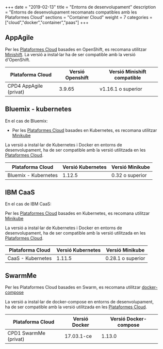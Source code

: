 +++
date        = "2019-02-13"
title       = "Entorns de desenvolupament"
description = "Entorns de desenvolupament recomanats compatibles amb les Plataformes Cloud"
sections    = "Container Cloud"
weight      = 7
categories  = ["cloud","docker","container","paas"]
+++

## AppAgile

Per les [Plataformes Cloud](http://canigo.ctti.gencat.cat/cloud/plataformes-cloud/) basades en OpenShift, es recomana utilitzar [Minishift](https://www.openshift.org/minishift/). La versió a instal·lar ha de ser compatible amb la versió d'OpenShift.

**Plataforma Cloud**  | **Versió Openshift**   | **Versió Minishift compatible**
------------ | ------------ | ------------
CPD4 AppAgile (privat)  |  3.9.65  | v1.16.1 o superior

## Bluemix - kubernetes

En el cas de Bluemix:

* Per les [Plataformes Cloud](http://canigo.ctti.gencat.cat/cloud/plataformes-cloud/) basades en Kubernetes, es recomana utilitzar [Minikube](https://kubernetes.io/docs/getting-started-guides/minikube/)

La versió a instal·lar de Kubernetes i  Docker en entorns de desenvolupament, ha de ser compatible amb la versió utilitzada en les [Plataformes Cloud](http://canigo.ctti.gencat.cat/cloud/plataformes-cloud/).


**Plataforma Cloud**  | **Versió Kubernetes**   |  **Versió Minikube**
------------ | ------------ | ------------
Bluemix - Kubernetes  |  1.12.5  | 0.32 o superior

## IBM CaaS

En el cas de IBM CaaS:

Per les [Plataformes Cloud](http://canigo.ctti.gencat.cat/cloud/plataformes-cloud/) basades en Kubernetes, es recomana utilitzar [Minikube](https://kubernetes.io/docs/getting-started-guides/minikube/)

La versió a instal·lar de Kubernetes i Docker en entorns de desenvolupament, ha de ser compatible amb la versió utilitzada en les [Plataformes Cloud](http://canigo.ctti.gencat.cat/cloud/plataformes-cloud/).

**Plataforma Cloud**  | **Versió Kubernetes**   |  **Versió Minikube**
------------ | ------------ | ------------
CaaS - Kubernetes  |  1.11.5  | 0.28.1 o superior

## SwarmMe

Per les Plataformes Cloud basades en Swarm, es recomana utilitzar  [docker-compose](https://docs.docker.com/compose/)

La versió a instal·lar de docker-compose en entorns de desenvolupament, ha de ser compatible amb la versió utilitzada en les [Plataformes Cloud](http://canigo.ctti.gencat.cat/cloud/plataformes-cloud/).

**Plataforma Cloud**  | **Versió Docker**   | **Versió Docker-compose**
------------ | ------------ | ------------
CPD1 SwarmMe (privat)	| 17.03.1-ce | 1.13.0

